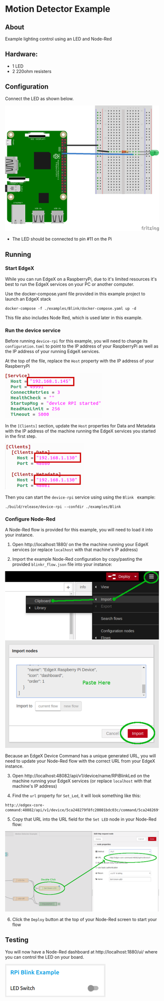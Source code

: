 # Motion Detector Example

## About
Example lighting control using an LED and Node-Red

## Hardware:
* 1 LED
* 2 220ohm resisters

## Configuration

Connect the LED as shown below.

![Wiring Diagram](wiring.png)

* The LED should be connected to pin #11 on the Pi

## Running

### Start EdgeX

While you can run EdgeX on a RaspberryPi, due to it's limited resources it's best to run the EdgeX services on your PC or another computer.

Use the docker-compose.yaml file provided in this example project to launch an EdgeX stack

```
docker-compose -f ./examples/Blink/docker-compose.yaml up -d
```

This file also includes Node Red, which is used later in this example.

### Run the device service

Before running `device-rpi` for this example, you will need to change its `configuration.toml` to point to the
IP address of your RaspberryPi as well as the IP address of your running EdgeX services.

At the top of the file, replace the `Host` property with the IP address of your RaspberryPi

![Service Configuration](config_service.png)

In the `[Clients]` section, update the `Host` properties for Data and Metadata with the IP address
of the machine running the EdgeX services you started in the first step.

![Clients Configuration](config_clients.png)

Then you can start the `device-rpi` service using using the `Blink ` example:
```
./build/release/device-rpi --confdir ./examples/Blink
```

### Configure Node-Red

A Node-Red flow is provided for this example, you will need to load it into your instance.

1. Open http://localhost:1880/ on the the machine running your EdgeX services (or replace `localhost` with that machine's IP address)

2. Import the example Node-Red configuration by copy/pasting the provided `blinkr_flow.json` file into your instance:

![Import from Clipboard](nodered_clipboard.png)
![Import Flow](nodered_import.png)

Because an EdgeX Device Command has a unique generated URL, you will need to update your Node-Red flow with the correct URL from your EdgeX instance.

3. Open http://localhost:48082/api/v1/device/name/RPiBlinkLed on the machine running your EdgeX services (or replace `localhost` with that machine's IP address)

4. Find the `url` property for `Set_Led`, it will look something like this:
```
http://edgex-core-command:48082/api/v1/device/5ca248279f8fc20001bdc03c/command/5ca248269f8fc20001bdc038
```

5. Copy that URL into the URL field for the `Set LED` node in your Node-Red flow:

![Update Command URL](nodered_commands.png)

6. Click the `Deploy` button at the top of your Node-Red screen to start your flow


## Testing

You will now have a Node-Red dashboard at http://localhost:1880/ui/ where you can control the LED on your board.

![Node-Red Dashboard](nodered_dashboard.png)








